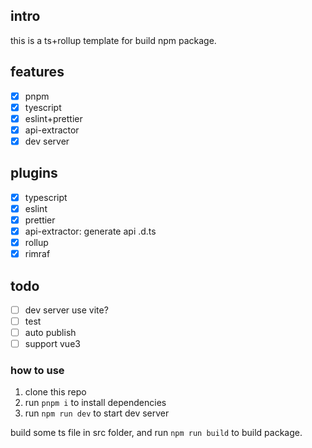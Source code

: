 ## intro
this is a ts+rollup template for build npm package.

## features
- [x] pnpm
- [x] tyescript
- [x] eslint+prettier
- [x] api-extractor
- [x] dev server
## plugins
- [x] typescript
- [x] eslint
- [x] prettier
- [x] api-extractor: generate api .d.ts
- [x] rollup
- [x] rimraf

## todo
- [ ] dev server use vite?
- [ ] test
- [ ] auto publish
- [ ] support vue3

### how to use
1. clone this repo
2. run `pnpm i` to install dependencies
3. run `npm run dev` to start dev server

build some ts file in src folder, and run `npm run build` to build package.
